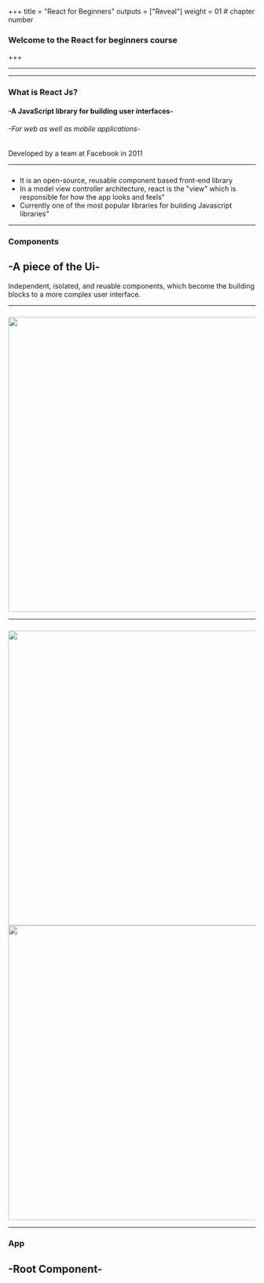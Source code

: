 +++
title = "React for Beginners"
outputs = ["Reveal"]
weight = 01 # chapter number
### Welcome to the React for beginners course
+++


  
---




 


---
### What is React Js?

 <h4>-A JavaScript library for building user interfaces-</h4>
 <h6>-For web as well as mobile applications-</h6>
 <p>Developed by a team at Facebook in 2011</p>
  
---
  
### 
<ul>
<li>It is an open-source, reusable component based front-end library</li>
<li>In a model view controller architecture, react is the "view" which is responsible for how 
  the app looks and feels"</li>
<li>Currently one of the most popular libraries for building Javascript libraries"</li>
</ul>

---

### Components
<h2>-A piece of the Ui-</h2>
<p>Independent, isolated, and reuable components, which become the building blocks to 
a more complex user interface.</p>

---
###
 <img src="/softdev2-resources/images/react/React-Components-Example-1024x556.jpg" width="600" height="600">
 
 ---
###
 <img src="/softdev2-resources/images/react/twitterpage.jpg" width="600" height="600">
 <img src="/softdev2-resources/images/react/twitter-components.png" width="600" height="600">

---
### App
<h2>-Root Component-</h2>

